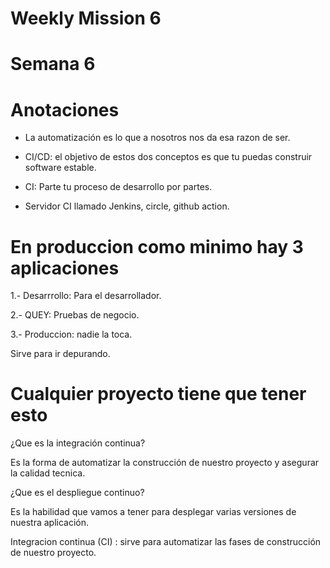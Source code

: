 # Weekly Mission 6

# Semana 6

# Anotaciones

- La automatización es lo que a nosotros nos da esa razon de ser.

- CI/CD: el objetivo de estos dos conceptos es que tu puedas construir software estable.

- CI: Parte tu proceso de desarrollo por partes.

- Servidor CI llamado Jenkins, circle, github action.

# En produccion como minimo hay 3 aplicaciones

1.- Desarrrollo: Para el desarrollador.

2.- QUEY: Pruebas de negocio.

3.- Produccion: nadie la toca.

Sirve para ir depurando.


# Cualquier proyecto tiene que tener esto

¿Que es la integración continua?

Es la forma de automatizar la construcción de nuestro proyecto y asegurar la calidad tecnica. 

¿Que es el despliegue continuo?

Es la habilidad que vamos a tener para desplegar varias versiones de nuestra aplicación.

Integracion continua (CI) : sirve para automatizar las fases de construcción de nuestro proyecto. 
